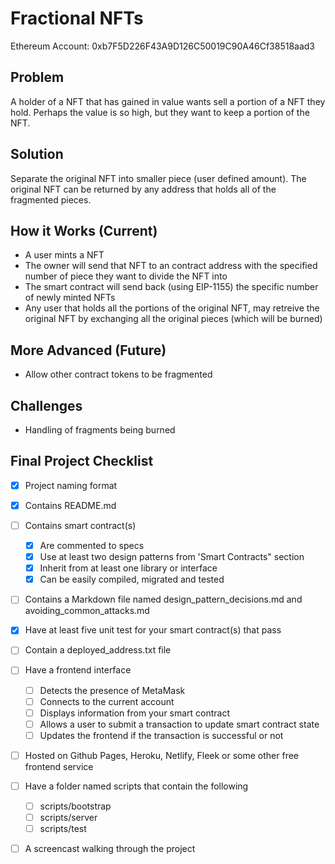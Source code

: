 # **Fractional NFTs**

Ethereum Account: 0xb7F5D226F43A9D126C50019C90A46Cf38518aad3
## **Problem**

A holder of a NFT that has gained in value wants sell a portion of a NFT they hold.  Perhaps the value is so high, but they want to keep a portion of the NFT. 

## **Solution**

Separate the original NFT into smaller piece (user defined amount). The original NFT can be returned by any address that holds all of the fragmented pieces.

## **How it Works (Current)**

* A user mints a NFT
* The owner will send that NFT to an contract address with the specified number of piece they want to divide the NFT into
* The smart contract will send back (using EIP-1155) the specific number of newly minted NFTs
* Any user that holds all the portions of the original NFT, may retreive the original NFT by exchanging all the original pieces (which will be burned)

## **More Advanced (Future)**

* Allow other contract tokens to be fragmented

## **Challenges**

* Handling of fragments being burned

## **Final Project Checklist**

- [x] Project naming format
- [x] Contains README.md
- [ ] Contains smart contract(s)
    - [x] Are commented to specs
    - [x] Use at least two design patterns from 'Smart Contracts" section
    - [x] Inherit from at least one library or interface
    - [x] Can be easily compiled, migrated and tested
- [ ] Contains a Markdown file named design_pattern_decisions.md and avoiding_common_attacks.md
- [x] Have at least five unit test for your smart contract(s) that pass
- [ ] Contain a deployed_address.txt file
- [ ] Have a frontend interface
    - [ ] Detects the presence of MetaMask
    - [ ] Connects to the current account
    - [ ] Displays information from your smart contract
    - [ ] Allows a user to submit a transaction to update smart contract state
    - [ ] Updates the frontend if the transaction is successful or not
- [ ] Hosted on Github Pages, Heroku, Netlify, Fleek or some other free frontend service
- [ ] Have a folder named scripts that contain the following
    - [ ] scripts/bootstrap
    - [ ] scripts/server
    - [ ] scripts/test
- [ ] A screencast walking through the project

